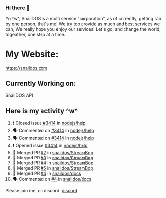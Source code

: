 ### Hi there 👋
Yo ^w^,
SnailDOS is a multi service "corporation", as of currently, getting ran by one person, that's me!
We try too provide as much and best services we can, We really hope you enjoy our services!
Let's go, and change the world, togeather, one step at a time.
# My Website:
https://snaildos.com
## Currently Working on:
SnailDOS API
## Here is my activity ^w^
<!--START_SECTION:activity-->
1. ❗️ Closed issue [#3414](https://github.com/nodejs/help/issues/3414) in [nodejs/help](https://github.com/nodejs/help)
2. 🗣 Commented on [#3414](https://github.com/nodejs/help/issues/3414) in [nodejs/help](https://github.com/nodejs/help)
3. 🗣 Commented on [#3414](https://github.com/nodejs/help/issues/3414) in [nodejs/help](https://github.com/nodejs/help)
4. ❗️ Opened issue [#3414](https://github.com/nodejs/help/issues/3414) in [nodejs/help](https://github.com/nodejs/help)
5. 🎉 Merged PR [#2](https://github.com/snaildos/StreamBop/pull/2) in [snaildos/StreamBop](https://github.com/snaildos/StreamBop)
6. 🎉 Merged PR [#3](https://github.com/snaildos/StreamBop/pull/3) in [snaildos/StreamBop](https://github.com/snaildos/StreamBop)
7. 🎉 Merged PR [#4](https://github.com/snaildos/StreamBop/pull/4) in [snaildos/StreamBop](https://github.com/snaildos/StreamBop)
8. 🎉 Merged PR [#5](https://github.com/snaildos/StreamBop/pull/5) in [snaildos/StreamBop](https://github.com/snaildos/StreamBop)
9. 🎉 Merged PR [#4](https://github.com/snaildos/docs/pull/4) in [snaildos/docs](https://github.com/snaildos/docs)
10. 🗣 Commented on [#4](https://github.com/snaildos/docs/issues/4) in [snaildos/docs](https://github.com/snaildos/docs)
<!--END_SECTION:activity-->
Please join me, on discord.
[discord](https://invite.gg/snaildos)

